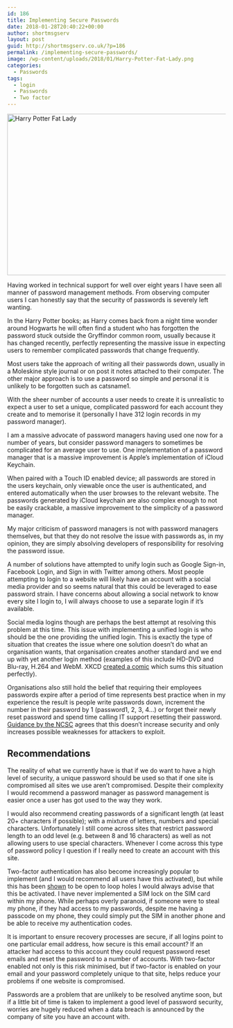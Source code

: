 ```yaml
---
id: 186
title: Implementing Secure Passwords
date: 2018-01-28T20:40:22+00:00
author: shortmsgserv
layout: post
guid: http://shortmsgserv.co.uk/?p=186
permalink: /implementing-secure-passwords/
image: /wp-content/uploads/2018/01/Harry-Potter-Fat-Lady.png
categories:
  - Passwords
tags:
  - login
  - Passwords
  - Two factor
---
```

<img class="aligncenter size-large wp-image-189" src="https://i2.wp.com/shortmsgserv.co.uk/wp-content/uploads/2018/01/Harry-Potter-Fat-Lady.png?resize=640%2C371" alt="Harry Potter Fat Lady" width="640" height="371" srcset="https://i2.wp.com/shortmsgserv.co.uk/wp-content/uploads/2018/01/Harry-Potter-Fat-Lady.png?resize=1024%2C594 1024w, https://i2.wp.com/shortmsgserv.co.uk/wp-content/uploads/2018/01/Harry-Potter-Fat-Lady.png?resize=300%2C174 300w, https://i2.wp.com/shortmsgserv.co.uk/wp-content/uploads/2018/01/Harry-Potter-Fat-Lady.png?resize=768%2C445 768w, https://i2.wp.com/shortmsgserv.co.uk/wp-content/uploads/2018/01/Harry-Potter-Fat-Lady.png?w=1200 1200w" sizes="(max-width: 640px) 100vw, 640px" data-recalc-dims="1" />

Having worked in technical support for well over eight years I have seen all manner of password management methods. From observing computer users I can honestly say that the security of passwords is severely left wanting.

In the Harry Potter books; as Harry comes back from a night time wonder around Hogwarts he will often find a student who has forgotten the password stuck outside the Gryffindor common room, usually because it has changed recently, perfectly representing the massive issue in expecting users to remember complicated passwords that change frequently.

Most users take the approach of writing all their passwords down, usually in a Moleskine style journal or on post it notes attached to their computer. The other major approach is to use a password so simple and personal it is unlikely to be forgotten such as catsname1.

With the sheer number of accounts a user needs to create it is unrealistic to expect a user to set a unique, complicated password for each account they create and to memorise it (personally I have 312 login records in my password manager).

I am a massive advocate of password managers having used one now for a number of years, but consider password managers to sometimes be complicated for an average user to use. One implementation of a password manager that is a massive improvement is Apple’s implementation of iCloud Keychain.

When paired with a Touch ID enabled device; all passwords are stored in the users keychain, only viewable once the user is authenticated, and entered automatically when the user browses to the relevant website. The passwords generated by iCloud keychain are also complex enough to not be easily crackable, a massive improvement to the simplicity of a password manager.

My major criticism of password managers is not with password managers themselves, but that they do not resolve the issue with passwords as, in my opinion, they are simply absolving developers of responsibility for resolving the password issue.

A number of solutions have attempted to unify login such as Google Sign-in, Facebook Login, and Sign in with Twitter among others. Most people attempting to login to a website will likely have an account with a social media provider and so seems natural that this could be leveraged to ease password strain. I have concerns about allowing a social network to know every site I login to, I will always choose to use a separate login if it’s available.

Social media logins though are perhaps the best attempt at resolving this problem at this time. This issue with implementing a unified login is who should be the one providing the unified login. This is exactly the type of situation that creates the issue where one solution doesn’t do what an organisation wants, that organisation creates another standard and we end up with yet another login method (examples of this include HD-DVD and Blu-ray, H.264 and WebM. XKCD <a href="https://xkcd.com/927/" target="_blank" rel="noopener">created a comic</a> which sums this situation perfectly).

Organisations also still hold the belief that requiring their employees passwords expire after a period of time represents best practice when in my experience the result is people write passwords down, increment the number in their password by 1 (password1, 2, 3, 4…) or forget their newly reset password and spend time calling IT support resetting their password. <a href="https://www.ncsc.gov.uk/articles/problems-forcing-regular-password-expiry" target="_blank" rel="noopener">Guidance by the NCSC</a> agrees that this doesn’t increase security and only increases possible weaknesses for attackers to exploit.

## Recommendations

The reality of what we currently have is that if we do want to have a high level of security, a unique password should be used so that if one site is compromised all sites we use aren’t compromised. Despite their complexity I would recommend a password manager as password management is easier once a user has got used to the way they work.

I would also recommend creating passwords of a significant length (at least 20+ characters if possible); with a mixture of letters, numbers and special characters. Unfortunately I still come across sites that restrict password length to an odd level (e.g. between 8 and 16 characters) as well as not allowing users to use special characters. Whenever I come across this type of password policy I question if I really need to create an account with this site.

Two-factor authentication has also become increasingly popular to implement (and I would recommend all users have this activated), but while this has been <a href="https://www.theverge.com/2017/9/18/16328172/sms-two-factor-authentication-hack-password-bitcoin" target="_blank" rel="noopener">shown</a> to be open to loop holes I would always advise that this be activated. I have never implemented a SIM lock on the SIM card within my phone. While perhaps overly paranoid, if someone were to steal my phone, if they had access to my passwords, despite me having a passcode on my phone, they could simply put the SIM in another phone and be able to receive my authentication codes.

It is important to ensure recovery processes are secure, if all logins point to one particular email address, how secure is this email account? If an attacker had access to this account they could request password reset emails and reset the password to a number of accounts. With two-factor enabled not only is this risk minimised, but if two-factor is enabled on your email and your password completely unique to that site, helps reduce your problems if one website is compromised.

Passwords are a problem that are unlikely to be resolved anytime soon, but if a little bit of time is taken to implement a good level of password security, worries are hugely reduced when a data breach is announced by the company of site you have an account with.